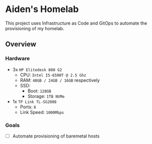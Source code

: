 # Aiden's Homelab

This project uses Infrastructure as Code and GitOps to automate the provisioning of my homelab.

## Overview

### Hardware

- 3x `HP Elitedesk 800 G2`
  - CPU: `Intel I5-6500T @ 2.5 Ghz`
  - RAM: `40GB / 24GB / 16GB` respectively
  - SSD:
    - Boot: `128GB`
    - Storage: `1TB NVMe`
- 1x `TP Link TL-SG2008`
  - Ports: `8`
  - Link Speed: `1000Mbps`

### Goals

- [ ] Automate provisioning of baremetal hosts
